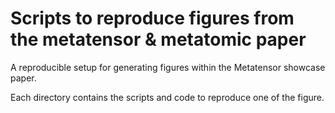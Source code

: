 # Scripts to reproduce figures from the metatensor & metatomic paper

A reproducible setup for generating figures within the Metatensor showcase
paper.

Each directory contains the scripts and code to reproduce one of the figure.

